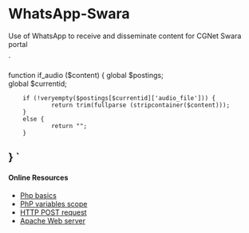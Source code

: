 # WhatsApp-Swara
Use of WhatsApp to receive and disseminate content for CGNet Swara portal

`

function if_audio ($content) {
        global $postings;       
        global $currentid;

        if (!veryempty($postings[$currentid]['audio_file'])) {
                return trim(fullparse (stripcontainer($content)));
        } 
        else {
                return "";
        }
}
`
------
#### Online Resources
- [Php basics](https://www.smashingmagazine.com/2010/04/php-what-you-need-to-know-to-play-with-the-web/)
- [PhP variables scope](http://cs.ucf.edu/~mikel/Telescopes/scope.htm)
- [HTTP POST request](https://reqbin.com/Article/HttpPost)
- [Apache Web server](https://www.hostinger.in/tutorials/what-is-apache)
